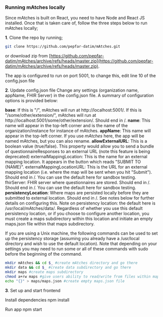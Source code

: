### Running mAtches locally
Since mAtches is built on React, you need to have Node and React JS installed. Once that is taken care of, follow the three steps below to run mAtches locally;

**1**. Clone the repo by running;
```bash
git clone https://github.com/pepfar-datim/mAtches.git
```
or download zip from [https://github.com/pepfar-datim/mAtches/archive/refs/heads/master.zip](https://github.com/pepfar-datim/mAtches/archive/refs/heads/master.zip).

The app is configured to run on port 5001, to change this, edit line 10 of the config.json file

**2**. Update config.json file Change any settings (organization name, appName, FHIR Server) in the config.json file. A summary of configuration options is provided below:

**base**: If this is "/", mAtches will run at http://localhost:5001/. If this is "/some/other/extension/", mAtches will run at http://localhost:5001/some/other/extension/. Should end in /.
**name**: This name will appear in the top-left corner and is the name of the organization/instance for instance of mAtches.
**appName**: This name will appear in the top-left corner. If you use *mAtches* here, the app will be named mAtches, but you can also rename.
**allowExternalURL**: This is a boolean value (true/false). This property would allow you to send a bundle of questionnaireResponses to an external URL (note this feature is being deprecated)
externalMappingLocation: This is the name for an external mapping location. It appears in the button which reads "SUBMIT TO {NAME}".
externalMappingLocationURL: This is the URL for an external mapping location (i.e. where the map will be sent when you hit "Submit"). Should end in /. You can use the default here for sandbox testing.
fhirServer: FHIR server where questionnaires are stored. Should end in /. Should end in /. You can use the default here for sandbox testing.
**persistencyLocation**: Where maps are persisted locally before they are submitted to external location. Should end in /. See notes below for further details on configuring this.
Note on persistency location: the default here is /usr/local/mAtches/data/. Regardless of whether you use this default persistency location, or if you choose to configure another location, you must create a maps subdirectory within this location and initiate an empty maps.json file within that maps subdirectory.

If you are using a Unix machine, the following commands can be used to set up the persistency storage (assuming you already have a /usr/local directory and wish to use the default location). Note that depending on your settings you may need to run some or all of these commands with sudo before the beginning of the command.

```bash
mkdir mAtches && cd $_ #create mAtches directory and go there
mkdir data && cd $_ #create data subdirectory and go there
mkdir maps #create maps subdirectory
chmod a+rw maps #give users ability to read/write from files within maps subdirectory
echo "{}" > maps/maps.json #create empty maps.json file
```
**3**. Set up and start frontend

Install dependencies npm install

Run app npm start